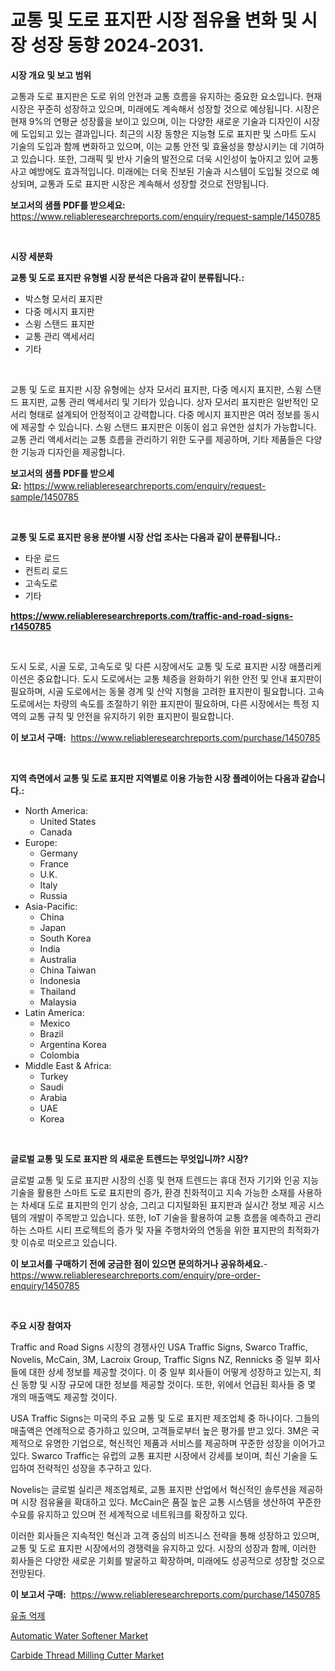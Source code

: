 <p><h1>교통 및 도로 표지판 시장 점유율 변화 및 시장 성장 동향 2024-2031.</h1></p><p><strong>시장 개요 및 보고 범위</strong></p>
<p><p>교통과 도로 표지판은 도로 위의 안전과 교통 흐름을 유지하는 중요한 요소입니다. 현재 시장은 꾸준히 성장하고 있으며, 미래에도 계속해서 성장할 것으로 예상됩니다. 시장은 현재 9%의 연평균 성장률을 보이고 있으며, 이는 다양한 새로운 기술과 디자인이 시장에 도입되고 있는 결과입니다. 최근의 시장 동향은 지능형 도로 표지판 및 스마트 도시 기술의 도입과 함께 변화하고 있으며, 이는 교통 안전 및 효율성을 향상시키는 데 기여하고 있습니다. 또한, 그래픽 및 반사 기술의 발전으로 더욱 시인성이 높아지고 있어 교통사고 예방에도 효과적입니다. 미래에는 더욱 진보된 기술과 시스템이 도입될 것으로 예상되며, 교통과 도로 표지판 시장은 계속해서 성장할 것으로 전망됩니다.</p></p>
<p><strong>보고서의 샘플 PDF를 받으세요:</strong> <a href="https://www.reliableresearchreports.com/enquiry/request-sample/1450785">https://www.reliableresearchreports.com/enquiry/request-sample/1450785</a></p>
<p>&nbsp;</p>
<p><strong>시장 세분화</strong></p>
<p><strong>교통 및 도로 표지판 유형별 시장 분석은 다음과 같이 분류됩니다.:</strong></p>
<p><ul><li>박스형 모서리 표지판</li><li>다중 메시지 표지판</li><li>스윙 스탠드 표지판</li><li>교통 관리 액세서리</li><li>기타</li></ul></p>
<p>&nbsp;</p>
<p><p>교통 및 도로 표지판 시장 유형에는 상자 모서리 표지판, 다중 메시지 표지판, 스윙 스탠드 표지판, 교통 관리 액세서리 및 기타가 있습니다. 상자 모서리 표지판은 일반적인 모서리 형태로 설계되어 안정적이고 강력합니다. 다중 메시지 표지판은 여러 정보를 동시에 제공할 수 있습니다. 스윙 스탠드 표지판은 이동이 쉽고 유연한 설치가 가능합니다. 교통 관리 액세서리는 교통 흐름을 관리하기 위한 도구를 제공하며, 기타 제품들은 다양한 기능과 디자인을 제공합니다.</p></p>
<p><strong>보고서의 샘플 PDF를 받으세요:</strong>&nbsp;<a href="https://www.reliableresearchreports.com/enquiry/request-sample/1450785">https://www.reliableresearchreports.com/enquiry/request-sample/1450785</a></p>
<p>&nbsp;</p>
<p><strong> 교통 및 도로 표지판 응용 분야별 시장 산업 조사는 다음과 같이 분류됩니다.:</strong></p>
<p><ul><li>타운 로드</li><li>컨트리 로드</li><li>고속도로</li><li>기타</li></ul></p>
<p><strong><a href="https://www.reliableresearchreports.com/traffic-and-road-signs-r1450785">https://www.reliableresearchreports.com/traffic-and-road-signs-r1450785</a></strong></p>
<p>&nbsp;</p>
<p><p>도시 도로, 시골 도로, 고속도로 및 다른 시장에서도 교통 및 도로 표지판 시장 애플리케이션은 중요합니다. 도시 도로에서는 교통 체증을 완화하기 위한 안전 및 안내 표지판이 필요하며, 시골 도로에서는 동물 경계 및 산악 지형을 고려한 표지판이 필요합니다. 고속도로에서는 차량의 속도를 조절하기 위한 표지판이 필요하며, 다른 시장에서는 특정 지역의 교통 규칙 및 안전을 유지하기 위한 표지판이 필요합니다.</p></p>
<p><strong>이 보고서 구매:</strong>&nbsp; <a href="https://www.reliableresearchreports.com/purchase/1450785">https://www.reliableresearchreports.com/purchase/1450785</a></p>
<p>&nbsp;</p>
<p><strong>지역 측면에서 교통 및 도로 표지판 지역별로 이용 가능한 시장 플레이어는 다음과 같습니다.:</strong></p>
<p><ul>
    <li>
        North America:
        <ul>
            <li>United States</li>
            <li>Canada</li>
        </ul>
    </li>
    <li>
        Europe:
        <ul>
            <li>Germany</li>
            <li>France</li>
            <li>U.K.</li>
            <li>Italy</li>
            <li>Russia</li>
        </ul>
    </li>
    <li>
        Asia-Pacific:
        <ul>
            <li>China</li>
            <li>Japan</li>
            <li>South Korea</li>
            <li>India</li>
            <li>Australia</li>
            <li>China Taiwan</li>
            <li>Indonesia</li>
            <li>Thailand</li>
            <li>Malaysia</li>
        </ul>
    </li>
    <li>
        Latin America:
        <ul>
            <li>Mexico</li>
            <li>Brazil</li>
            <li>Argentina Korea</li>
            <li>Colombia</li>
        </ul>
    </li>
    <li>
        Middle East & Africa:
        <ul>
            <li>Turkey</li>
            <li>Saudi</li>
            <li>Arabia</li>
            <li>UAE</li>
            <li>Korea</li>
        </ul>
    </li>
    </ul></p>
<p>&nbsp;</p>
<p><strong>글로벌 교통 및 도로 표지판 의 새로운 트렌드는 무엇입니까? 시장?</strong></p>
<p><p>글로벌 교통 및 도로 표지판 시장의 신흥 및 현재 트렌드는 휴대 전자 기기와 인공 지능 기술을 활용한 스마트 도로 표지판의 증가, 환경 친화적이고 지속 가능한 소재를 사용하는 차세대 도로 표지판의 인기 상승, 그리고 디지털화된 표지판과 실시간 정보 제공 시스템의 개발이 주목받고 있습니다. 또한, IoT 기술을 활용하여 교통 흐름을 예측하고 관리하는 스마트 시티 프로젝트의 증가 및 자율 주행차와의 연동을 위한 표지판의 최적화가 핫 이슈로 떠오르고 있습니다.</p></p>
<p><strong>이 보고서를 구매하기 전에 궁금한 점이 있으면 문의하거나 공유하세요.</strong>- <a href="https://www.reliableresearchreports.com/enquiry/pre-order-enquiry/1450785">https://www.reliableresearchreports.com/enquiry/pre-order-enquiry/1450785</a></p>
<p>&nbsp;</p>
<p><strong>주요 시장 참여자</strong></p>
<p><p>Traffic and Road Signs 시장의 경쟁사인 USA Traffic Signs, Swarco Traffic, Novelis, McCain, 3M, Lacroix Group, Traffic Signs NZ, Rennicks 중 일부 회사들에 대한 상세 정보를 제공할 것이다. 이 중 일부 회사들이 어떻게 성장하고 있는지, 최신 동향 및 시장 규모에 대한 정보를 제공할 것이다. 또한, 위에서 언급된 회사들 중 몇 개의 매출액도 제공할 것이다.</p><p>USA Traffic Signs는 미국의 주요 교통 및 도로 표지판 제조업체 중 하나이다. 그들의 매출액은 연례적으로 증가하고 있으며, 고객들로부터 높은 평가를 받고 있다. 3M은 국제적으로 유명한 기업으로, 혁신적인 제품과 서비스를 제공하며 꾸준한 성장을 이어가고 있다. Swarco Traffic는 유럽의 교통 표지판 시장에서 강세를 보이며, 최신 기술을 도입하여 전략적인 성장을 추구하고 있다.</p><p>Novelis는 글로벌 실리콘 제조업체로, 교통 표지판 산업에서 혁신적인 솔루션을 제공하며 시장 점유율을 확대하고 있다. McCain은 품질 높은 교통 시스템을 생산하여 꾸준한 수요를 유지하고 있으며 전 세계적으로 네트워크를 확장하고 있다.</p><p>이러한 회사들은 지속적인 혁신과 고객 중심의 비즈니스 전략을 통해 성장하고 있으며, 교통 및 도로 표지판 시장에서의 경쟁력을 유지하고 있다. 시장의 성장과 함께, 이러한 회사들은 다양한 새로운 기회를 발굴하고 확장하며, 미래에도 성공적으로 성장할 것으로 전망된다.</p></p>
<p><strong>이 보고서 구매:</strong>&nbsp;&nbsp;<a href="https://www.reliableresearchreports.com/purchase/1450785">https://www.reliableresearchreports.com/purchase/1450785</a></p>
<p><p><a href="https://github.com/LanceOlsotn8978/Market-Research-Report-List-1/blob/main/158183220558.md">유출 억제</a></p><p><a href="https://github.com/edytherolanlouisejk1miz0wig/Market-Research-Report-List-2/blob/main/automatic-water-softener-market.md">Automatic Water Softener Market</a></p><p><a href="https://github.com/peachesmcdowel1/Market-Research-Report-List-2/blob/main/carbide-thread-milling-cutter-market.md">Carbide Thread Milling Cutter Market</a></p></p>